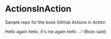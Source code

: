 # ActionsInAction
Sample repo for the book GitHub Actions in Action

Hello again hello, it's me again hello ...! (Bozo said)
